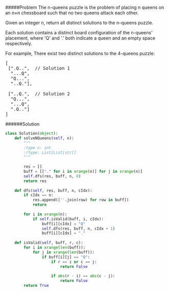 #####Problem
The n-queens puzzle is the problem of placing n queens on an n×n chessboard such that no two queens attack each other.

Given an integer n, return all distinct solutions to the n-queens puzzle.

Each solution contains a distinct board configuration of the n-queens' placement, where 'Q' and '.' both indicate a queen and an empty space respectively.

For example,
There exist two distinct solutions to the 4-queens puzzle:
<pre>
[
 [".Q..",  // Solution 1
  "...Q",
  "Q...",
  "..Q."],

 ["..Q.",  // Solution 2
  "Q...",
  "...Q",
  ".Q.."]
]
</pre>

######Solution
```python
class Solution(object):
    def solveNQueens(self, n):
        """
        :type n: int
        :rtype: List[List[str]]
        """
        
        res = []
        buff = [["." for i in xrange(n)] for j in xrange(n)]
        self.dfs(res, buff, n, 0)
        return res
    
    def dfs(self, res, buff, n, cIdx):
        if cIdx == n:
            res.append([''.join(row) for row in buff])
            return
        
        for i in xrange(n):
            if self.isValid(buff, i, cIdx):
                buff[i][cIdx] = "Q"
                self.dfs(res, buff, n, cIdx + 1)
                buff[i][cIdx] = "."
    
    def isValid(self, buff, r, c):
        for i in xrange(len(buff)):
            for j in xrange(len(buff)):
                if buff[i][j] == "Q":
                    if r == i or c == j:
                        return False
                    
                    if abs(r - i) == abs(c - j):
                        return False
        return True
        
```